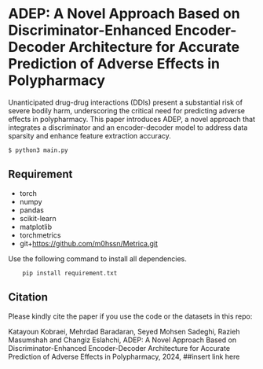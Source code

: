 # ADEP: A Novel Approach Based on Discriminator-Enhanced Encoder-Decoder Architecture for Accurate Prediction of Adverse Effects in Polypharmacy

Unanticipated drug-drug interactions (DDIs) present a substantial risk of severe bodily harm, underscoring the critical need for predicting adverse effects in polypharmacy. This paper introduces ADEP, a novel approach that integrates a discriminator and an encoder-decoder model to address data sparsity and enhance feature extraction accuracy.



```
$ python3 main.py
```
## Requirement
- torch 
- numpy
- pandas
- scikit-learn
- matplotlib
- torchmetrics
- git+https://github.com/m0hssn/Metrica.git



Use the following command to install all dependencies. 
```
    pip install requirement.txt    
```

## Citation
Please kindly cite the paper if you use the code or the datasets in this repo:

Katayoun Kobraei, Mehrdad Baradaran, Seyed Mohsen Sadeghi, Razieh Masumshah and Changiz Eslahchi, ADEP: A Novel Approach Based on Discriminator-Enhanced
Encoder-Decoder Architecture for Accurate Prediction of Adverse
Effects in Polypharmacy, 2024, ##insert link here
